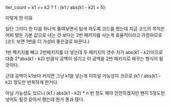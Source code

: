 <!-- @format -->

iter_count = k1 == k2 ? 1 : (k1 / abs(k1 - k2) + 5);

이렇게 한 이유

일단 그리디 한 다음 하나씩 줄여보면서 탐색 하도록 코드를 짰는데
지금 코드의 목적은 어찌 됐든 기본 값으로 내는 것 보다는 2번 패키지를 사는게 효율적이라고 가정하므로 (코드 보면 1번을 더 가성비 좋은걸로 바꾼다.)

1번 팩키지를 빼고 2번패키지를 더 넣는데 두 패키지의 갯수 차가 abs(k1 - k2)이므로 대충 2\*abs(k1 - k2) 만큼식 공백이 생기고 이 공백을 2번 패키지로 매꾸는 형식이 될 것이다.

근데 공백이 k1보다 커지면 그냥 k1을 넣는게 이득일 가능성이 크므로 (k1 / abs(k1 - k2) 정도만 반복하게 한거다.

아닐 가능성도 있으니 (k1 / abs(k1 - k2) \* n 번 정도 해야 안전하겠지만 왠지 5정도만 넣어도 될것 같아서 했는데 뭔가 통과 됐다.
